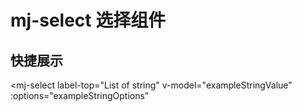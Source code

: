 # mj-select 选择组件
<link
  rel="stylesheet"
  href="https://fonts.googleapis.com/css?family=Material+Icons|Material+Icons+Outlined"
/>

## 快捷展示
<mj-select
  label-top="List of string"
  v-model="exampleStringValue"
  :options="exampleStringOptions"
>
</mj-select>

<script setup>
import { ref } from 'vue'
const exampleStringValue = ref(null)
const exampleStringOptions = ["Test string 1","Test string 2","Test string 3","Test string 4","Test string 5","Test string 6"]
</script>
